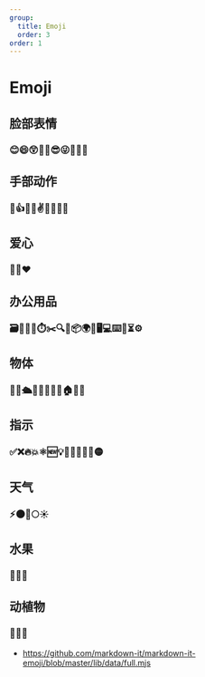```yaml
---
group: 
  title: Emoji
  order: 3
order: 1
---
```


# Emoji

## 脸部表情

### 😊😄😲🧐🥳😎😜🤷‍♂️👥

## 手部动作

### 👏👍👋💅✌🤙🙏💪🖖

## 爱心

### 💙💚❤️

## 办公用品

### 🗃️📄️📑📝⏱️✂️🔍💾📦🌍🎯🖥💻⌨️📌⏳⚙️

## 物体

### 🎉🔨🛳💸🏅🥇🚀🐛🏠🏄‍♂️

## 指示

### ✅❌🔥💥⚛️🆕💡📣🔔🚧🔴🚫🟡

## 天气

### ⚡️🌑🌙🌕☀️

## 水果

### 🍎🍊🍌

## 动植物

### 🦖🌾🌱

- https://github.com/markdown-it/markdown-it-emoji/blob/master/lib/data/full.mjs
